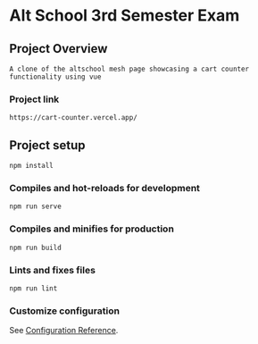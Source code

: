 # Alt School 3rd Semester Exam

## Project Overview
```
A clone of the altschool mesh page showcasing a cart counter functionality using vue
```
### Project link
```
https://cart-counter.vercel.app/
```

## Project setup
```
npm install
```

### Compiles and hot-reloads for development
```
npm run serve
```

### Compiles and minifies for production
```
npm run build
```

### Lints and fixes files
```
npm run lint
```

### Customize configuration
See [Configuration Reference](https://cli.vuejs.org/config/).
